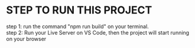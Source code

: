 # STEP TO RUN THIS PROJECT

step 1: run the command "npm run build" on your terminal.\
step 2: Run your Live Server on VS Code, then the project will start running on your browser